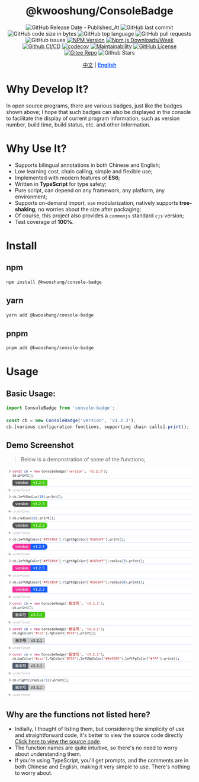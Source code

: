 <div align="center">

# @kwooshung/ConsoleBadge

![GitHub Release Date - Published_At](https://img.shields.io/github/release-date/kwooshung/ConsoleBadge?labelColor=272e3b&color=00b42A&logo=github)
![GitHub last commit](https://img.shields.io/github/last-commit/kwooshung/ConsoleBadge?labelColor=272e3b&color=165dff)
![GitHub code size in bytes](https://img.shields.io/github/languages/code-size/kwooshung/ConsoleBadge?labelColor=272e3b&color=165dff)
![GitHub top language](https://img.shields.io/github/languages/top/kwooshung/ConsoleBadge?labelColor=272e3b&color=165dff)
![GitHub pull requests](https://img.shields.io/github/issues-pr/kwooshung/ConsoleBadge?labelColor=272e3b&color=165dff)
![GitHub issues](https://img.shields.io/github/issues/kwooshung/ConsoleBadge?labelColor=272e3b&color=165dff)
[![NPM Version](https://img.shields.io/npm/v/@kwooshung/console-badge?labelColor=272e3b&color=165dff)](https://www.npmjs.com/package/@kwooshung/console-badge)
[![Npm.js Downloads/Week](https://img.shields.io/npm/dw/@kwooshung/console-badge?labelColor=272e3b&labelColor=272e3b&color=165dff&logo=npm)](https://www.npmjs.com/package/@kwooshung/console-badge)
[![Github CI/CD](https://github.com/kwooshung/ConsoleBadge/actions/workflows/ci.yml/badge.svg)](https://github.com/kwooshung/ConsoleBadge/actions/)
[![codecov](https://codecov.io/gh/kwooshung/ConsoleBadge/graph/badge.svg?token=VVZJE7H0KD)](https://codecov.io/gh/kwooshung/ConsoleBadge)
[![Maintainability](https://api.codeclimate.com/v1/badges/325d0881b1ca19165d35/maintainability)](https://codeclimate.com/github/kwooshung/ConsoleBadge/maintainability/)
[![GitHub License](https://img.shields.io/github/license/kwooshung/ConsoleBadge?labelColor=272e3b&color=165dff)](LICENSE)
[![Gitee Repo](https://img.shields.io/badge/gitee-OasisEditor-165dff?logo=gitee)](https://gitee.com/kwooshung/OasisEditor/)
![Github Stars](https://img.shields.io/github/stars/kwooshung/ConsoleBadge?labelColor=272e3b&color=165dff)

<p align="center">
    <a href="README.zh-CN.md">中文</a> | 
    <a href="README.md" style="font-weight:700;color:#165dff;text-decoration:underline;">English</a>
</p>
</div>

# Why Develop It?

In open source programs, there are various badges, just like the badges shown above; I hope that such badges can also be displayed in the console to facilitate the display of current program information, such as version number, build time, build status, etc. and other information.

# Why Use It?

- Supports bilingual annotations in both Chinese and English;
- Low learning cost, chain calling, simple and flexible use;
- Implemented with modern features of **ES6**;
- Written in **TypeScript** for type safety;
- Pure script, can depend on any framework, any platform, any environment;
- Supports on-demand import, `esm` modularization, natively supports **tree-shaking**, no worries about the size after packaging;
- Of course, this project also provides a `commonjs` standard `cjs` version;
- Test coverage of **100%**.

# Install

## npm

```bash
npm install @kwooshung/console-badge
```

## yarn

```bash
yarn add @kwooshung/console-badge
```

## pnpm

```bash
pnpm add @kwooshung/console-badge
```

# Usage

## Basic Usage:

```typescript
import ConsoleBadge from 'console-badge';

const cb = new ConsoleBadge('version', 'v1.2.3');
cb.[various configuration functions, supporting chain calls].print();
```

## Demo Screenshot

> Below is a demonstration of some of the functions;

![ConsoleBadge Demo Screenshot](./docs/images/demo.png)

## Why are the functions not listed here?

- Initially, I thought of listing them, but considering the simplicity of use and straightforward code, it's better to view the source code directly [Click here to view the source code](./src/index.ts).
- The function names are quite intuitive, so there's no need to worry about understanding them.
- If you're using TypeScript, you'll get prompts, and the comments are in both Chinese and English, making it very simple to use. There's nothing to worry about.
